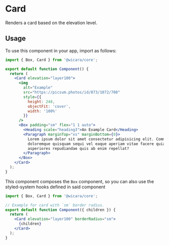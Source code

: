 # Card

Renders a card based on the elevation level.

## Usage

To use this component in your app, import as follows:

```jsx
import { Box, Card } from '@wicara/core';

export default function Component() {
  return (
    <Card elevation="layer100">
      <img
        alt="Example"
        src="https://picsum.photos/id/873/1072/708"
        style={{
          height: 248,
          objectFit: 'cover',
          width: '100%'
        }}
      />
      <Box padding="sm" flex="1 1 auto">
        <Heading scale="heading3">An Example Card</Heading>
        <Paragraph marginTop="xs" marginBottom={0}>
          Lorem ipsum dolor sit amet consectetur adipisicing elit. Commodi omnis, reiciendis
          doloremque quisquam sequi vel eaque aperiam vitae facere quia atque, hic, unde animi
          asperiores repudiandae quis ab enim repellat?
        </Paragraph>
      </Box>
    </Card>
  );
}
```

This component composes the `Box` component, so you can also use the styled-system hooks defined in said component

```jsx
import { Box, Card } from '@wicara/core';

// Example for card with `sm` border radius.
export default function Component({ children }) {
  return (
    <Card elevation="layer100" borderRadius="sm">
      {children}
    </Card>
  );
}
```

